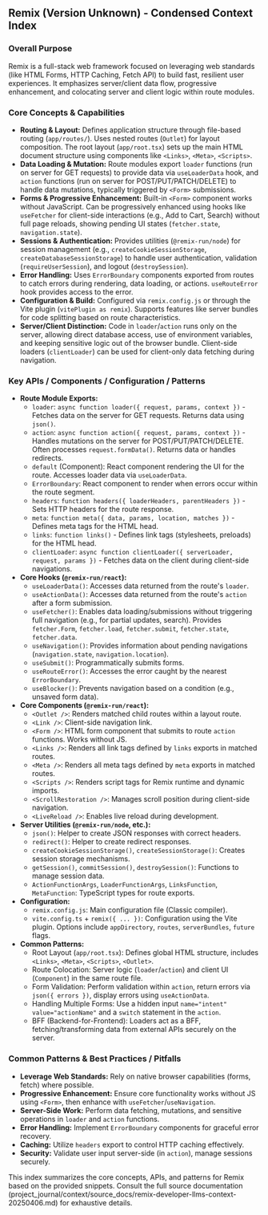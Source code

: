 ## Remix (Version Unknown) - Condensed Context Index

### Overall Purpose

Remix is a full-stack web framework focused on leveraging web standards (like HTML Forms, HTTP Caching, Fetch API) to build fast, resilient user experiences. It emphasizes server/client data flow, progressive enhancement, and colocating server and client logic within route modules.

### Core Concepts & Capabilities

*   **Routing & Layout:** Defines application structure through file-based routing (`app/routes/`). Uses nested routes (`Outlet`) for layout composition. The root layout (`app/root.tsx`) sets up the main HTML document structure using components like `<Links>`, `<Meta>`, `<Scripts>`.
*   **Data Loading & Mutation:** Route modules export `loader` functions (run on server for GET requests) to provide data via `useLoaderData` hook, and `action` functions (run on server for POST/PUT/PATCH/DELETE) to handle data mutations, typically triggered by `<Form>` submissions.
*   **Forms & Progressive Enhancement:** Built-in `<Form>` component works without JavaScript. Can be progressively enhanced using hooks like `useFetcher` for client-side interactions (e.g., Add to Cart, Search) without full page reloads, showing pending UI states (`fetcher.state`, `navigation.state`).
*   **Sessions & Authentication:** Provides utilities (`@remix-run/node`) for session management (e.g., `createCookieSessionStorage`, `createDatabaseSessionStorage`) to handle user authentication, validation (`requireUserSession`), and logout (`destroySession`).
*   **Error Handling:** Uses `ErrorBoundary` components exported from routes to catch errors during rendering, data loading, or actions. `useRouteError` hook provides access to the error.
*   **Configuration & Build:** Configured via `remix.config.js` or through the Vite plugin (`vitePlugin as remix`). Supports features like server bundles for code splitting based on route characteristics.
*   **Server/Client Distinction:** Code in `loader`/`action` runs only on the server, allowing direct database access, use of environment variables, and keeping sensitive logic out of the browser bundle. Client-side loaders (`clientLoader`) can be used for client-only data fetching during navigation.

### Key APIs / Components / Configuration / Patterns

*   **Route Module Exports:**
    *   `loader`: `async function loader({ request, params, context })` - Fetches data on the server for GET requests. Returns data using `json()`.
    *   `action`: `async function action({ request, params, context })` - Handles mutations on the server for POST/PUT/PATCH/DELETE. Often processes `request.formData()`. Returns data or handles redirects.
    *   `default` (Component): React component rendering the UI for the route. Accesses loader data via `useLoaderData`.
    *   `ErrorBoundary`: React component to render when errors occur within the route segment.
    *   `headers`: `function headers({ loaderHeaders, parentHeaders })` - Sets HTTP headers for the route response.
    *   `meta`: `function meta({ data, params, location, matches })` - Defines meta tags for the HTML head.
    *   `links`: `function links()` - Defines link tags (stylesheets, preloads) for the HTML head.
    *   `clientLoader`: `async function clientLoader({ serverLoader, request, params })` - Fetches data on the client during client-side navigations.
*   **Core Hooks (`@remix-run/react`):**
    *   `useLoaderData()`: Accesses data returned from the route's `loader`.
    *   `useActionData()`: Accesses data returned from the route's `action` after a form submission.
    *   `useFetcher()`: Enables data loading/submissions without triggering full navigation (e.g., for partial updates, search). Provides `fetcher.Form`, `fetcher.load`, `fetcher.submit`, `fetcher.state`, `fetcher.data`.
    *   `useNavigation()`: Provides information about pending navigations (`navigation.state`, `navigation.location`).
    *   `useSubmit()`: Programmatically submits forms.
    *   `useRouteError()`: Accesses the error caught by the nearest `ErrorBoundary`.
    *   `useBlocker()`: Prevents navigation based on a condition (e.g., unsaved form data).
*   **Core Components (`@remix-run/react`):**
    *   `<Outlet />`: Renders matched child routes within a layout route.
    *   `<Link />`: Client-side navigation link.
    *   `<Form />`: HTML form component that submits to route `action` functions. Works without JS.
    *   `<Links />`: Renders all link tags defined by `links` exports in matched routes.
    *   `<Meta />`: Renders all meta tags defined by `meta` exports in matched routes.
    *   `<Scripts />`: Renders script tags for Remix runtime and dynamic imports.
    *   `<ScrollRestoration />`: Manages scroll position during client-side navigation.
    *   `<LiveReload />`: Enables live reload during development.
*   **Server Utilities (`@remix-run/node`, etc.):**
    *   `json()`: Helper to create JSON responses with correct headers.
    *   `redirect()`: Helper to create redirect responses.
    *   `createCookieSessionStorage()`, `createSessionStorage()`: Creates session storage mechanisms.
    *   `getSession()`, `commitSession()`, `destroySession()`: Functions to manage session data.
    *   `ActionFunctionArgs`, `LoaderFunctionArgs`, `LinksFunction`, `MetaFunction`: TypeScript types for route exports.
*   **Configuration:**
    *   `remix.config.js`: Main configuration file (Classic compiler).
    *   `vite.config.ts` + `remix({ ... })`: Configuration using the Vite plugin. Options include `appDirectory`, `routes`, `serverBundles`, `future` flags.
*   **Common Patterns:**
    *   Root Layout (`app/root.tsx`): Defines global HTML structure, includes `<Links>`, `<Meta>`, `<Scripts>`, `<Outlet>`.
    *   Route Colocation: Server logic (`loader`/`action`) and client UI (`Component`) in the same route file.
    *   Form Validation: Perform validation within `action`, return errors via `json({ errors })`, display errors using `useActionData`.
    *   Handling Multiple Forms: Use a hidden input `name="intent" value="actionName"` and a `switch` statement in the `action`.
    *   BFF (Backend-for-Frontend): Loaders act as a BFF, fetching/transforming data from external APIs securely on the server.

### Common Patterns & Best Practices / Pitfalls

*   **Leverage Web Standards:** Rely on native browser capabilities (forms, fetch) where possible.
*   **Progressive Enhancement:** Ensure core functionality works without JS using `<Form>`, then enhance with `useFetcher`/`useNavigation`.
*   **Server-Side Work:** Perform data fetching, mutations, and sensitive operations in `loader` and `action` functions.
*   **Error Handling:** Implement `ErrorBoundary` components for graceful error recovery.
*   **Caching:** Utilize `headers` export to control HTTP caching effectively.
*   **Security:** Validate user input server-side (in `action`), manage sessions securely.

This index summarizes the core concepts, APIs, and patterns for Remix based on the provided snippets. Consult the full source documentation (project_journal/context/source_docs/remix-developer-llms-context-20250406.md) for exhaustive details.